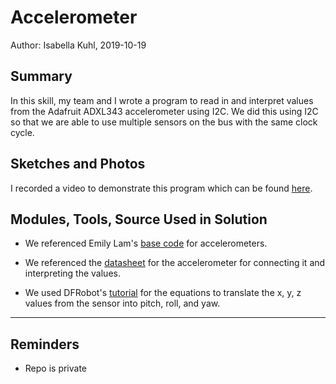 #  Accelerometer

Author: Isabella Kuhl, 2019-10-19

## Summary
In this skill, my team and I wrote a program to read in and interpret values from the Adafruit ADXL343 accelerometer using I2C. We did this using I2C so that we are able to use multiple sensors on the bus with the same clock cycle.

## Sketches and Photos

I recorded a video to demonstrate this program which can be found [here](https://drive.google.com/open?id=1Jt-C7W9UYSNjbAQrVCxR-uK05-v0gRHW).

## Modules, Tools, Source Used in Solution

* We referenced Emily Lam's [base code](https://github.com/BU-EC444/code-examples/tree/master/i2c-accel) for accelerometers.

* We referenced the [datasheet](https://cdn-learn.adafruit.com/assets/assets/000/070/556/original/adxl343.pdf?1549287964) for the accelerometer for connecting it and interpreting the values.

* We used DFRobot's [tutorial](https://wiki.dfrobot.com/How_to_Use_a_Three-Axis_Accelerometer_for_Tilt_Sensing) for the equations to translate the x, y, z values from the sensor into pitch, roll, and yaw.

-----

## Reminders
- Repo is private
